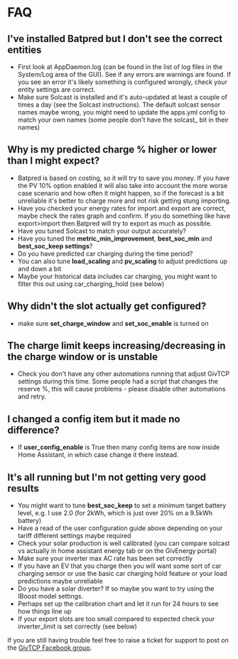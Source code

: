 # FAQ

## I've installed Batpred but I don't see the correct entities

- First look at AppDaemon.log (can be found in the list of log files in the System/Log area of the GUI).
See if any errors are warnings are found. If you see an error it's likely something is configured wrongly,
check your entity settings are correct.
- Make sure Solcast is installed and it's auto-updated at least a couple of times a day (see the Solcast instructions).
The default solcast sensor names maybe wrong, you might need to update the apps.yml config to match your own names
(some people don't have the solcast_ bit in their names)

## Why is my predicted charge % higher or lower than I might expect?

- Batpred is based on costing, so it will try to save you money. If you have the PV 10% option enabled it will also
take into account the more worse case scenario and how often it might happen, so if the forecast is a bit unreliable
it's better to charge more and not risk getting stung importing.
- Have you checked your energy rates for import and export are correct, maybe check the rates graph and confirm.
If you do something like have export>import then Batpred will try to export as much as possible.
- Have you tuned Solcast to match your output accurately?
- Have you tuned the **metric_min_improvement**, **best_soc_min** and **best_soc_keep settings**?
- Do you have predicted car charging during the time period?
- You can also tune **load_scaling** and **pv_scaling** to adjust predictions up and down a bit
- Maybe your historical data includes car charging, you might want to filter this out using car_charging_hold (see below)

## Why didn't the slot actually get configured?

- make sure **set_charge_window** and **set_soc_enable** is turned on

## The charge limit keeps increasing/decreasing in the charge window or is unstable

- Check you don't have any other automations running that adjust GivTCP settings during this time. Some people had
a script that changes the reserve %, this will cause problems - please disable other automations and retry.

## I changed a config item but it made no difference?

- If **user_config_enable** is True then many config items are now inside Home Assistant, in which case change it there instead.

## It's all running but I'm not getting very good results

- You might want to tune **best_soc_keep** to set a minimum target battery level, e.g. I use 2.0 (for 2kWh, which is just over 20% on a 9.5kWh battery)
- Have a read of the user configuration guide above depending on your tariff different settings maybe required
- Check your solar production is well calibrated (you can compare solcast vs actually in home assistant energy tab or on the GivEnergy portal)
- Make sure your inverter max AC rate has been set correctly
- If you have an EV that you charge then you will want some sort of car charging sensor or use the basic car charging hold feature or your load predictions maybe unreliable
- Do you have a solar diverter? If so maybe you want to try using the IBoost model settings.
- Perhaps set up the calibration chart and let it run for 24 hours to see how things line up
- If your export slots are too small compared to expected check your inverter_limit is set correctly (see below)

If you are still having trouble feel free to raise a ticket for support to post on the [GivTCP Facebook group](https://www.facebook.com/groups/615579009972782).

